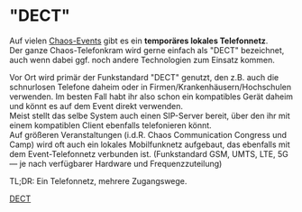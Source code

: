 # "DECT"

Auf vielen [Chaos-Events](https://events.ccc.de/calendar/) gibt es ein **temporäres lokales Telefonnetz**.  
Der ganze Chaos-Telefonkram wird gerne einfach als "DECT" bezeichnet, auch wenn dabei ggf. noch andere Technologien zum Einsatz kommen.

Vor Ort wird primär der Funkstandard "DECT" genutzt, den z.B. auch die schnurlosen Telefone daheim oder in Firmen/Krankenhäusern/Hochschulen verwenden. Im besten Fall habt ihr also schon ein kompatibles Gerät daheim und könnt es auf dem Event direkt verwenden.  
Meist stellt das selbe System auch einen SIP-Server bereit, über den ihr mit einem kompatiblen Client ebenfalls telefonieren könnt.  
Auf größeren Veranstaltungen (i.d.R. Chaos Communication Congress und Camp) wird oft auch ein lokales Mobilfunknetz aufgebaut, das ebenfalls mit dem Event-Telefonnetz verbunden ist. (Funkstandard GSM, UMTS, LTE, 5G — je nach verfügbarer Hardware und Frequenzzuteilung)

TL;DR: Ein Telefonnetz, mehrere Zugangswege.

[DECT](dect.md)
